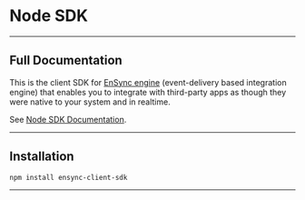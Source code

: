 # Node SDK

---

## Full Documentation

This is the client SDK for [EnSync engine](https://ensync.cloud) (event-delivery based integration engine) that enables you to integrate with third-party apps as though they were native to your system and in realtime.

See [Node SDK Documentation](https://docs.tryensync.com/node-sdk.html).

---

## Installation

```bash
npm install ensync-client-sdk
```

---
